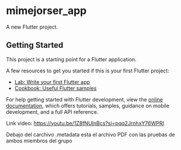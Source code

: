 # mimejorser_app

A new Flutter project.

## Getting Started

This project is a starting point for a Flutter application.

A few resources to get you started if this is your first Flutter project:

- [Lab: Write your first Flutter app](https://docs.flutter.dev/get-started/codelab)
- [Cookbook: Useful Flutter samples](https://docs.flutter.dev/cookbook)

For help getting started with Flutter development, view the
[online documentation](https://docs.flutter.dev/), which offers tutorials,
samples, guidance on mobile development, and a full API reference.

 Link video: https://youtu.be/1Z8fNUInBcs?si=pqq2JrnhxY76WPRI

Debajo del carchivo .metadata esta el archivo PDF con las pruebas de ambos miembros del grupo
